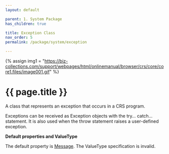 ```yaml
---
layout: default

parent: 1. System Package
has_children: true

title: Exception Class
nav_order: 5
permalink: /package/system/exception

---
```

{% assign img1 = "https://biz-collections.com/support/webpages/html/onlinemanual/browser/crs/core/core1.files/image001.gif" %}


# {{ page.title }}

A class that represents an exception that occurs in a CRS program.

Exceptions can be received as Exception objects with the try… catch… statement. It is also used when the throw statement raises a user-defined exception.

<b>Default properties and ValueType</b>
 
The default property is [Message](/package/system/exception/properties/message). The ValueType specification is invalid.